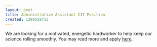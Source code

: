 ```yaml
---
layout: post
title: Administrative Assistant III Position
created: 1298558713
---
```

We are looking for a motivated, energetic hardworker to help keep our science rolling smoothly. You may read more and apply <a href="https://prod.fadvhms.com/bidmc/JobBoard/JobDetails.aspx?__ID=*382815879ED02678">here</a>.
